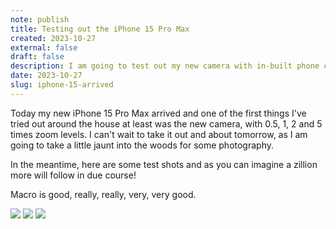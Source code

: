```yaml
---
note: publish
title: Testing out the iPhone 15 Pro Max
created: 2023-10-27
external: false
draft: false
description: I am going to test out my new camera with in-built phone capabilities!
date: 2023-10-27
slug: iphone-15-arrived
---
```


Today my new iPhone 15 Pro Max arrived and one of the first things I've tried out around the house at least was the new camera, with 0.5, 1, 2 and 5 times zoom levels. I can't wait to take it out and about tomorrow, as I am going to take a little jaunt into the woods for some photography.

In the meantime, here are some test shots and as you can imagine a zillion more will follow in due course!

Macro is good, really, really, very, very good.

![](/images/IMG_0017.jpeg)
![](/images/IMG_0009.jpeg)
![](/images/IMG_0015.jpeg)